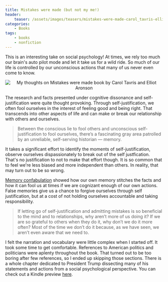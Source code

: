 ```yaml
---
title: Mistakes were made (but not my me!)
header:
    teaser: /assets/images/teasers/mistakes-were-made-carol_tavris-elliot_aronson.jpg
categories:
    - Books
tags:
    - books
    - nonfiction
---
```


This is an interesting take on social psychology! At times, we rely too much our brain's auto pilot mode and let it take us for a wild ride. So much of our life is controlled by our unconscious actions that many of us never even come to know.

<p align="center">
<img src="{{site.url}}/assets/images/for-posts/mistakes-were-made-carol_tavris-elliot_aronson.jpg" title="Mistakes were made, but not my me" alt="My thoughts on Mistakes were made book by Carol Tavris and Elliot Aronson">
</p>

The research and facts presented under cognitive dissonance and self-justification were quite thought provoking. Through self-justification, we often fool ourselves in the interest of feeling good and being right. That transcends into other aspects of life and can make or break our relationship with others and ourselves.

> Between the conscious lie to fool others and unconscious self-justification to fool ourselves, there’s a fascinating gray area patrolled by an unreliable, self-serving historian — memory.

It takes a significant effort to identify the moments of self-justification, observe ourselves dispassionately to break out of the self justfication. That's no justification to not to make that effort though. It is so common that to feel we're less biased and more independent than others. In reality, that may turn out to be so wrong.

[Memory confabulation](https://www.sciencedirect.com/topics/neuroscience/confabulation) showed how our own memory stitches the facts and how it can fool us at times if we are cognizant enough of our own actions. False memories give us a chance to forgive ourselves through self justification, but at a cost of not holding ourselves accountable and taking responsibility.

> If letting go of self-justification and admitting mistakes is so beneficial to the mind and to relationships, why aren’t more of us doing it? If we are so grateful to others when they do it, why don’t we do it more often? Most of the time we don’t do it because, as we have seen, we aren’t even aware that we need to.

I felt the narration and vocabulary were little complex when I started off. It took some time to get comfortable. References to American politics and politicians were aplenty throughout the book. That turned out to be too boring after few references, so I ended up skipping those sections. There is a whole chapter dedicated to President Trump dissecting many of his statements and actions from a social psychological perspective. You can check out a Kindle preview [here](https://read.amazon.com/kp/kshare?asin=B08DJ4PL9W).
